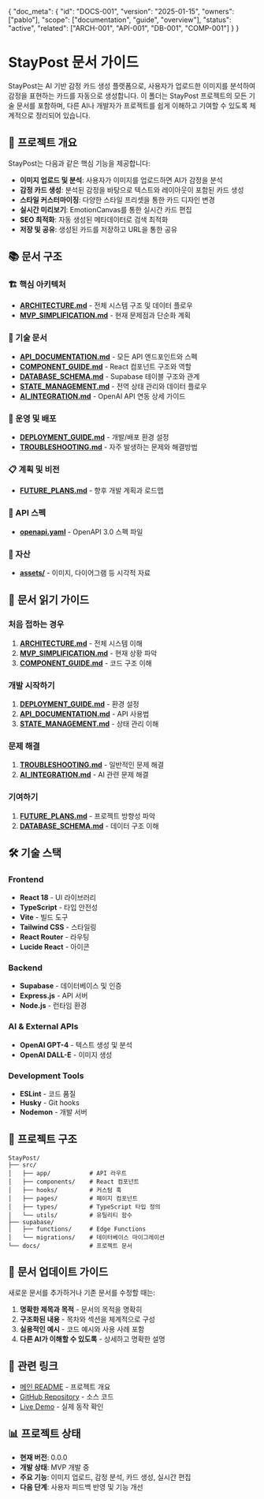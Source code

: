 {
  "doc_meta": {
    "id": "DOCS-001",
    "version": "2025-01-15",
    "owners": ["pablo"],
    "scope": ["documentation", "guide", "overview"],
    "status": "active",
    "related": ["ARCH-001", "API-001", "DB-001", "COMP-001"]
  }
}

# StayPost 문서 가이드

StayPost는 AI 기반 감정 카드 생성 플랫폼으로, 사용자가 업로드한 이미지를 분석하여 감정을 표현하는 카드를 자동으로 생성합니다. 이 폴더는 StayPost 프로젝트의 모든 기술 문서를 포함하며, 다른 AI나 개발자가 프로젝트를 쉽게 이해하고 기여할 수 있도록 체계적으로 정리되어 있습니다.

## 🎯 프로젝트 개요

StayPost는 다음과 같은 핵심 기능을 제공합니다:

- **이미지 업로드 및 분석**: 사용자가 이미지를 업로드하면 AI가 감정을 분석
- **감정 카드 생성**: 분석된 감정을 바탕으로 텍스트와 레이아웃이 포함된 카드 생성
- **스타일 커스터마이징**: 다양한 스타일 프리셋을 통한 카드 디자인 변경
- **실시간 미리보기**: EmotionCanvas를 통한 실시간 카드 편집
- **SEO 최적화**: 자동 생성된 메타데이터로 검색 최적화
- **저장 및 공유**: 생성된 카드를 저장하고 URL을 통한 공유

## 📚 문서 구조

### 🏗️ 핵심 아키텍처
- **[ARCHITECTURE.md](./ARCHITECTURE.md)** - 전체 시스템 구조 및 데이터 플로우
- **[MVP_SIMPLIFICATION.md](./MVP_SIMPLIFICATION.md)** - 현재 문제점과 단순화 계획

### 🔧 기술 문서
- **[API_DOCUMENTATION.md](./API_DOCUMENTATION.md)** - 모든 API 엔드포인트와 스펙
- **[COMPONENT_GUIDE.md](./COMPONENT_GUIDE.md)** - React 컴포넌트 구조와 역할
- **[DATABASE_SCHEMA.md](./DATABASE_SCHEMA.md)** - Supabase 테이블 구조와 관계
- **[STATE_MANAGEMENT.md](./STATE_MANAGEMENT.md)** - 전역 상태 관리와 데이터 플로우
- **[AI_INTEGRATION.md](./AI_INTEGRATION.md)** - OpenAI API 연동 상세 가이드

### 🚀 운영 및 배포
- **[DEPLOYMENT_GUIDE.md](./DEPLOYMENT_GUIDE.md)** - 개발/배포 환경 설정
- **[TROUBLESHOOTING.md](./TROUBLESHOOTING.md)** - 자주 발생하는 문제와 해결방법

### 📋 계획 및 비전
- **[FUTURE_PLANS.md](./FUTURE_PLANS.md)** - 향후 개발 계획과 로드맵

### 📄 API 스펙
- **[openapi.yaml](./openapi.yaml)** - OpenAPI 3.0 스펙 파일

### 🎨 자산
- **[assets/](./assets/)** - 이미지, 다이어그램 등 시각적 자료

## 🎯 문서 읽기 가이드

### 처음 접하는 경우
1. **[ARCHITECTURE.md](./ARCHITECTURE.md)** - 전체 시스템 이해
2. **[MVP_SIMPLIFICATION.md](./MVP_SIMPLIFICATION.md)** - 현재 상황 파악
3. **[COMPONENT_GUIDE.md](./COMPONENT_GUIDE.md)** - 코드 구조 이해

### 개발 시작하기
1. **[DEPLOYMENT_GUIDE.md](./DEPLOYMENT_GUIDE.md)** - 환경 설정
2. **[API_DOCUMENTATION.md](./API_DOCUMENTATION.md)** - API 사용법
3. **[STATE_MANAGEMENT.md](./STATE_MANAGEMENT.md)** - 상태 관리 이해

### 문제 해결
1. **[TROUBLESHOOTING.md](./TROUBLESHOOTING.md)** - 일반적인 문제 해결
2. **[AI_INTEGRATION.md](./AI_INTEGRATION.md)** - AI 관련 문제 해결

### 기여하기
1. **[FUTURE_PLANS.md](./FUTURE_PLANS.md)** - 프로젝트 방향성 파악
2. **[DATABASE_SCHEMA.md](./DATABASE_SCHEMA.md)** - 데이터 구조 이해

## 🛠️ 기술 스택

### Frontend
- **React 18** - UI 라이브러리
- **TypeScript** - 타입 안전성
- **Vite** - 빌드 도구
- **Tailwind CSS** - 스타일링
- **React Router** - 라우팅
- **Lucide React** - 아이콘

### Backend
- **Supabase** - 데이터베이스 및 인증
- **Express.js** - API 서버
- **Node.js** - 런타임 환경

### AI & External APIs
- **OpenAI GPT-4** - 텍스트 생성 및 분석
- **OpenAI DALL-E** - 이미지 생성

### Development Tools
- **ESLint** - 코드 품질
- **Husky** - Git hooks
- **Nodemon** - 개발 서버

## 📁 프로젝트 구조

```
StayPost/
├── src/
│   ├── app/           # API 라우트
│   ├── components/    # React 컴포넌트
│   ├── hooks/         # 커스텀 훅
│   ├── pages/         # 페이지 컴포넌트
│   ├── types/         # TypeScript 타입 정의
│   └── utils/         # 유틸리티 함수
├── supabase/
│   ├── functions/     # Edge Functions
│   └── migrations/    # 데이터베이스 마이그레이션
└── docs/              # 프로젝트 문서
```

## 📝 문서 업데이트 가이드

새로운 문서를 추가하거나 기존 문서를 수정할 때는:

1. **명확한 제목과 목적** - 문서의 목적을 명확히
2. **구조화된 내용** - 목차와 섹션을 체계적으로 구성
3. **실용적인 예시** - 코드 예시와 사용 사례 포함
4. **다른 AI가 이해할 수 있도록** - 상세하고 명확한 설명

## 🔗 관련 링크

- [메인 README](../README.md) - 프로젝트 개요
- [GitHub Repository](https://github.com/your-repo/staypost) - 소스 코드
- [Live Demo](https://your-demo-url.com) - 실제 동작 확인

## 📊 프로젝트 상태

- **현재 버전**: 0.0.0
- **개발 상태**: MVP 개발 중
- **주요 기능**: 이미지 업로드, 감정 분석, 카드 생성, 실시간 편집
- **다음 단계**: 사용자 피드백 반영 및 기능 개선
